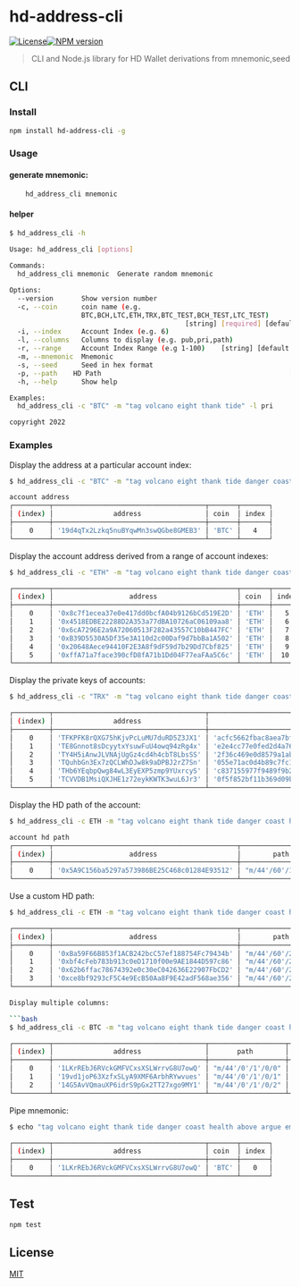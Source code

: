 # hd-address-cli


[![License](http://img.shields.io/badge/license-MIT-blue.svg)](https://raw.githubusercontent.com/miguelmota/ethereum-hdwallet/master/LICENSE)[![NPM version](https://img.shields.io/npm/v/hd-address-cli?style=flat-square)](https://www.npmjs.com/package/hd-address-cli)
 >CLI and Node.js library for  HD Wallet derivations from mnemonic,seed


## CLI

### Install

```bash
npm install hd-address-cli -g
```

### Usage
#### generate mnemonic:
```bash
    hd_address_cli mnemonic
```

#### helper
```bash
$ hd_address_cli -h
 
Usage: hd_address_cli [options]

Commands:
  hd_address_cli mnemonic  Generate random mnemonic

Options:
  --version       Show version number                                  [boolean]
  -c, --coin      coin name (e.g.
                  BTC,BCH,LTC,ETH,TRX,BTC_TEST,BCH_TEST,LTC_TEST)
                                            [string] [required] [default: "BTC"]
  -i, --index     Account Index (e.g. 6)                                [number]
  -l, --columns   Columns to display (e.g. pub,pri,path)                [string]
  -r, --range     Account Index Range (e.g 1-100)    [string] [default: "1-100"]
  -m, --mnemonic  Mnemonic                                              [string]
  -s, --seed      Seed in hex format                                    [string]
  -p, --path    HD Path                                               [string]
  -h, --help      Show help                                            [boolean]

Examples:
  hd_address_cli -c "BTC" -m "tag volcano eight thank tide" -l pri

copyright 2022

``` 

### Examples

Display the address at a particular account index:

```bash
$ hd_address_cli -c "BTC" -m "tag volcano eight thank tide danger coast health above argue embrace heavy" -i 4

account address
┌─────────┬──────────────────────────────────────┬───────┬───────┐
│ (index) │               address                │ coin  │ index │
├─────────┼──────────────────────────────────────┼───────┼───────┤
│    0    │ '19d4qTx2Lzkq5nuBYqwMn3swQGbe8GMEB3' │ 'BTC' │   4   │
└─────────┴──────────────────────────────────────┴───────┴───────┘

```

Display the account address derived from a range of account indexes:

```bash
$ hd_address_cli -c "ETH" -m "tag volcano eight thank tide danger coast health above argue embrace heavy" -r 5-10

┌─────────┬──────────────────────────────────────────────┬───────┬───────┐
│ (index) │                   address                    │ coin  │ index │
├─────────┼──────────────────────────────────────────────┼───────┼───────┤
│    0    │ '0x8c7f1ecea37e0e417dd0bcfA04b9126bCd519E2D' │ 'ETH' │   5   │
│    1    │ '0x4518EDBE22288D2A353a77dBA10726aC06109aa8' │ 'ETH' │   6   │
│    2    │ '0x6cA7296E2a9A72060513F282a43557C10bB447FC' │ 'ETH' │   7   │
│    3    │ '0xB39D5530A5Df35e3A110d2c00Daf9d7bbBa1A502' │ 'ETH' │   8   │
│    4    │ '0x20648Aece94410F2E3A8f9dF59d7b29Dd7Cbf825' │ 'ETH' │   9   │
│    5    │ '0xffA71a7face390cfD8fA71b1Dd04F77eaFAa5C6c' │ 'ETH' │  10   │
└─────────┴──────────────────────────────────────────────┴───────┴───────┘
```

Display the private keys of accounts:

```bash
$ hd_address_cli -c "TRX" -m "tag volcano eight thank tide danger coast health above argue embrace heavy" -r 5-10 -l pri

┌─────────┬──────────────────────────────────────┬────────────────────────────────────────────────────────────────────┬───────┬───────┐
│ (index) │               address                │                                pri                                 │ coin  │ index │
├─────────┼──────────────────────────────────────┼────────────────────────────────────────────────────────────────────┼───────┼───────┤
│    0    │ 'TFKPFK8rQXG75hKjvPcLuMU7duRD5Z3JX1' │ 'acfc5662fbac8aea7bf3eeb9c6ee8a2c188fbe76336b2bc83444734827afec0a' │ 'TRX' │   5   │
│    1    │ 'TE8Gnnot8sDcyytxYsuwFuU4owq94zRg4x' │ 'e2e4cc77e0fed2d4a764f796342ccc22241aa9f5b90f5b39bb4080ee5462a910' │ 'TRX' │   6   │
│    2    │ 'TY4H5iAnwJLVNAjUgGz4cd4h4cbT8LbsSS' │ '2f36c469e0d8579a1ab4fa9f927db274f21b8be2fc558f8a9fe2701765b954ec' │ 'TRX' │   7   │
│    3    │ 'TQuhbGn3Ex7zQCLWhDJw8k9aDPBJ2rZ7Sn' │ '055e71ac0d4b89c7fc1f5b53291578389e690d37bbf09a2e0b8f4f4c76e947e9' │ 'TRX' │   8   │
│    4    │ 'THb6YEqbpQwg84wL3EyEXP5zmp9YUxrcyS' │ 'c837155977f9489f9b23d510b4622529abf2191bc9d67cc2f27127dcb432ced1' │ 'TRX' │   9   │
│    5    │ 'TCVVDB1MsiQXJHE1z72eykKWTK3wuL6Jr3' │ '0f5f852bf11b369d09b1755eff426ea4f89cf42b89e8f9a01987558dee713aa2' │ 'TRX' │  10   │
└─────────┴──────────────────────────────────────┴────────────────────────────────────────────────────────────────────┴───────┴───────┘

```

Display the HD path of the account:

```bash
$ hd_address_cli -c ETH -m "tag volcano eight thank tide danger coast health above argue embrace heavy" -i 3 -l path

account hd path
┌─────────┬──────────────────────────────────────────────┬────────────────────┬───────┬───────┐
│ (index) │                   address                    │        path        │ coin  │ index │
├─────────┼──────────────────────────────────────────────┼────────────────────┼───────┼───────┤
│    0    │ '0x5A9C156ba5297a573986BE25C468c01284E93512' │ "m/44'/60'/1'/0/3" │ 'ETH' │   3   │
└─────────┴──────────────────────────────────────────────┴────────────────────┴───────┴───────┘

```

Use a custom HD path:

```bash
$ hd_address_cli -c ETH -m "tag volcano eight thank tide danger coast health above argue embrace heavy" -p "m/20'/0/" -l path,pri -r 0-3

┌─────────┬──────────────────────────────────────────────┬─────────────────────┬────────────────────────────────────────────────────────────────────┬───────┬───────┐
│ (index) │                   address                    │        path         │                                pri                                 │ coin  │ index │
├─────────┼──────────────────────────────────────────────┼─────────────────────┼────────────────────────────────────────────────────────────────────┼───────┼───────┤
│    0    │ '0xBa59F66B853f1ACB242bcC57ef188754Fc79434b' │ "m/44'/60'/20'/0/0" │ 'a4a7e3e62839dd97c5abfde41c635fa71a00dc5a69c5a0324c8759108701329d' │ 'ETH' │   0   │
│    1    │ '0xbf4cFeb783b913c0eD1710f00e9AE1844D597c86' │ "m/44'/60'/20'/0/1" │ '93221ffcd3dea9816ec7b6f69f34ab5f7dc1bd3d0be19a3da395d929bdea8238' │ 'ETH' │   1   │
│    2    │ '0x62b6ffac78674392e0c30eC042636E22907FbCD2' │ "m/44'/60'/20'/0/2" │ '8fc1b1839cd9e5901f534bf22a385c9b78907aa3e417399e140e10f9c0231b38' │ 'ETH' │   2   │
│    3    │ '0xce8bf9293cF5C4e9EcB50Aa8F9E42adF568ae356' │ "m/44'/60'/20'/0/3" │ '93b1302f88019cfd120f83677274447ae76112be7e31b6aee59928fbb9a12584' │ 'ETH' │   3   │
└─────────┴──────────────────────────────────────────────┴─────────────────────┴────────────────────────────────────────────────────────────────────┴───────┴───────┘

Display multiple columns:

```bash
$ hd_address_cli -c BTC -m "tag volcano eight thank tide danger coast health above argue embrace heavy" -l "pri,path" -r 0-2

┌─────────┬──────────────────────────────────────┬───────────────────┬────────────────────────────────────────────────────────────────────┬───────┬───────┐
│ (index) │               address                │       path        │                                pri                                 │ coin  │ index │
├─────────┼──────────────────────────────────────┼───────────────────┼────────────────────────────────────────────────────────────────────┼───────┼───────┤
│    0    │ '1LKrREbJ6RVckGMFVCxsXSLWrrvG8U7owQ' │ "m/44'/0'/1'/0/0" │ '4923e84b81af6edc3203587eed7075c89563e83bf44b2496a1b0fb8579a0584b' │ 'BTC' │   0   │
│    1    │ '19vd1joP63XzfxSLyA9XMF6ArbhRYwvues' │ "m/44'/0'/1'/0/1" │ 'ab81bfbd4741d69dc6f867556dd022c97bd11baeb02e2bdc33011b69a4c1909b' │ 'BTC' │   1   │
│    2    │ '14G5AvVQmauXP6idrS9pGx2TT27xgo9MY1' │ "m/44'/0'/1'/0/2" │ '44c3bc65f21661f8fdeb37e49826e78a0c10a2c5b8864bb293e41826cad87e32' │ 'BTC' │   2   │
└─────────┴──────────────────────────────────────┴───────────────────┴────────────────────────────────────────────────────────────────────┴───────┴───────┘

```

Pipe mnemonic:

```bash
$ echo "tag volcano eight thank tide danger coast health above argue embrace heavy"  | hd_address_cli -c BTC -i 0

┌─────────┬──────────────────────────────────────┬───────┬───────┐
│ (index) │               address                │ coin  │ index │
├─────────┼──────────────────────────────────────┼───────┼───────┤
│    0    │ '1LKrREbJ6RVckGMFVCxsXSLWrrvG8U7owQ' │ 'BTC' │   0   │
└─────────┴──────────────────────────────────────┴───────┴───────┘

```

## Test

```bash
npm test
```

## License

[MIT](LICENSE)
